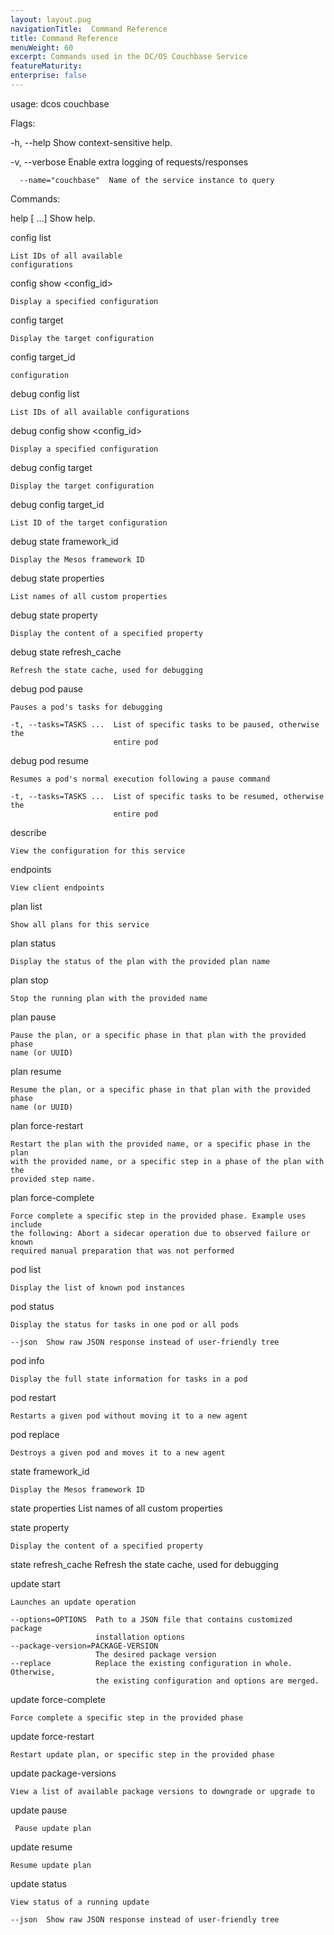 ```yaml
---
layout: layout.pug
navigationTitle:  Command Reference
title: Command Reference
menuWeight: 60
excerpt: Commands used in the DC/OS Couchbase Service
featureMaturity:
enterprise: false
---
```



usage: dcos couchbase
  


Flags:

  -h, --help               Show context-sensitive help.
  
  -v, --verbose            Enable extra logging of requests/responses
  
      --name="couchbase"  Name of the service instance to query

Commands:

  help 
    [<command> ...]
      Show help.


  config list
    
    List IDs of all available
    configurations


  config show <config_id>
    
    Display a specified configuration


  config target
    
    Display the target configuration

config target_id

    configuration

debug config list
    
    List IDs of all available configurations


debug config show <config_id>
    
    Display a specified configuration

debug config target
    
    Display the target configuration

debug config target_id
    
    List ID of the target configuration

debug state framework_id
    
    Display the Mesos framework ID

debug state properties
    
    List names of all custom properties

debug state property <name>
    
    Display the content of a specified property

debug state refresh_cache
    
    Refresh the state cache, used for debugging

debug pod pause <flags> <pod>
    
    Pauses a pod's tasks for debugging

    -t, --tasks=TASKS ...  List of specific tasks to be paused, otherwise the
                           entire pod
debug pod resume <flags> <pod>
    
    Resumes a pod's normal execution following a pause command

    -t, --tasks=TASKS ...  List of specific tasks to be resumed, otherwise the
                           entire pod
describe
    
    View the configuration for this service

endpoints <name>
    
    View client endpoints

plan list
    
    Show all plans for this service

plan status <flags> <plan>
    
    Display the status of the plan with the provided plan name


plan stop <plan>
   
    Stop the running plan with the provided name


plan pause <plan> <phase>
    
    Pause the plan, or a specific phase in that plan with the provided phase
    name (or UUID)


plan resume <plan> <phase>
    
    Resume the plan, or a specific phase in that plan with the provided phase
    name (or UUID)


plan force-restart <plan> <phase> <step>
    
    Restart the plan with the provided name, or a specific phase in the plan
    with the provided name, or a specific step in a phase of the plan with the
    provided step name.


plan force-complete <plan> <phase> <step>
    
    Force complete a specific step in the provided phase. Example uses include
    the following: Abort a sidecar operation due to observed failure or known
    required manual preparation that was not performed


pod list
    
    Display the list of known pod instances


pod status <flags> <pod>
    
    Display the status for tasks in one pod or all pods

    --json  Show raw JSON response instead of user-friendly tree


pod info <pod>
    
    Display the full state information for tasks in a pod


pod restart <pod>
    
    Restarts a given pod without moving it to a new agent


pod replace <pod>
    
    Destroys a given pod and moves it to a new agent


state framework_id
   
    Display the Mesos framework ID


state properties List names of all custom properties


state property <name>
  
    Display the content of a specified property


state refresh_cache Refresh the state cache, used for debugging


update start <flags>
    
    Launches an update operation

    --options=OPTIONS  Path to a JSON file that contains customized package
                       installation options
    --package-version=PACKAGE-VERSION  
                       The desired package version
    --replace          Replace the existing configuration in whole. Otherwise,
                       the existing configuration and options are merged.


update force-complete <phase> <step>
           
    Force complete a specific step in the provided phase


update force-restart <phase> <step>
         
    Restart update plan, or specific step in the provided phase


update package-versions
    
    View a list of available package versions to downgrade or upgrade to


update pause 
     
     Pause update plan


update resume
    
    Resume update plan


update status <flags>
    
    View status of a running update

    --json  Show raw JSON response instead of user-friendly tree
